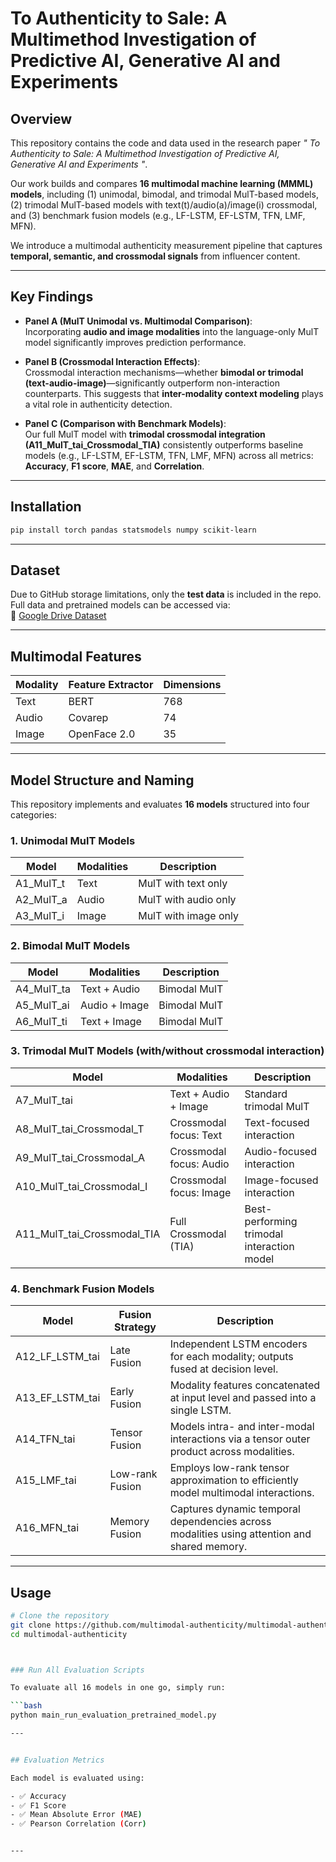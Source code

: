 # To Authenticity to Sale: A Multimethod Investigation of Predictive AI, Generative AI and Experiments


## Overview

This repository contains the code and data used in the research paper *" To Authenticity to Sale: A Multimethod Investigation of Predictive AI, Generative AI and Experiments
"*.

Our work builds and compares **16 multimodal machine learning (MMML) models**, including (1) unimodal, bimodal, and trimodal MulT-based models, (2) trimodal MulT-based models with text(t)/audio(a)/image(i) crossmodal, and (3) benchmark fusion models (e.g., LF-LSTM, EF-LSTM, TFN, LMF, MFN).

We introduce a multimodal authenticity measurement pipeline that captures **temporal, semantic, and crossmodal signals** from influencer content.

---

## Key Findings

- **Panel A (MulT Unimodal vs. Multimodal Comparison)**:  
  Incorporating **audio and image modalities** into the language-only MulT model significantly improves prediction performance. 

- **Panel B (Crossmodal Interaction Effects)**:  
  Crossmodal interaction mechanisms—whether **bimodal or trimodal (text-audio-image)**—significantly outperform non-interaction counterparts. This suggests that **inter-modality context modeling** plays a vital role in authenticity detection.

- **Panel C (Comparison with Benchmark Models)**:  
  Our full MulT model with **trimodal crossmodal integration (A11_MulT_tai_Crossmodal_TIA)** consistently outperforms baseline models (e.g., LF-LSTM, EF-LSTM, TFN, LMF, MFN) across all metrics: **Accuracy**, **F1 score**, **MAE**, and **Correlation**.

---

## Installation

```bash
pip install torch pandas statsmodels numpy scikit-learn
```

---

## Dataset

Due to GitHub storage limitations, only the **test data** is included in the repo. Full data and pretrained models can be accessed via:  
📂 [Google Drive Dataset](https://drive.google.com/drive/folders/1obcRpOnTbqu2M0_orEyzQHelAOyivFjw)

---

## Multimodal Features

| Modality | Feature Extractor | Dimensions |
|----------|-------------------|------------|
| Text     | BERT              | 768        |
| Audio    | Covarep           | 74         |
| Image    | OpenFace 2.0      | 35         |

---

## Model Structure and Naming

This repository implements and evaluates **16 models** structured into four categories:

### 1. Unimodal MulT Models

| Model        | Modalities | Description            |
|--------------|------------|------------------------|
| A1_MulT_t     | Text       | MulT with text only    |
| A2_MulT_a     | Audio      | MulT with audio only   |
| A3_MulT_i     | Image      | MulT with image only   |

### 2. Bimodal MulT Models

| Model        | Modalities     | Description             |
|--------------|----------------|-------------------------|
| A4_MulT_ta    | Text + Audio   | Bimodal MulT            |
| A5_MulT_ai    | Audio + Image  | Bimodal MulT            |
| A6_MulT_ti    | Text + Image   | Bimodal MulT            |

### 3. Trimodal MulT Models (with/without crossmodal interaction)

| Model        | Modalities                | Description                                  |
|--------------|---------------------------|----------------------------------------------|
| A7_MulT_tai   | Text + Audio + Image      | Standard trimodal MulT                       |
| A8_MulT_tai_Crossmodal_T | Crossmodal focus: Text    | Text-focused interaction                     |
| A9_MulT_tai_Crossmodal_A | Crossmodal focus: Audio   | Audio-focused interaction                    |
| A10_MulT_tai_Crossmodal_I | Crossmodal focus: Image   | Image-focused interaction                    |
| A11_MulT_tai_Crossmodal_TIA | Full Crossmodal (TIA) | Best-performing trimodal interaction model   |

### 4. Benchmark Fusion Models

| Model             | Fusion Strategy       | Description                                                                 |
|------------------|-----------------------|-----------------------------------------------------------------------------|
| A12_LF_LSTM_tai  | Late Fusion           | Independent LSTM encoders for each modality; outputs fused at decision level. |
| A13_EF_LSTM_tai  | Early Fusion          | Modality features concatenated at input level and passed into a single LSTM. |
| A14_TFN_tai      | Tensor Fusion         | Models intra- and inter-modal interactions via a tensor outer product across modalities. |
| A15_LMF_tai      | Low-rank Fusion       | Employs low-rank tensor approximation to efficiently model multimodal interactions. |
| A16_MFN_tai      | Memory Fusion         | Captures dynamic temporal dependencies across modalities using attention and shared memory. |


---

## Usage

```bash
# Clone the repository
git clone https://github.com/multimodal-authenticity/multimodal-authenticity.git
cd multimodal-authenticity



### Run All Evaluation Scripts

To evaluate all 16 models in one go, simply run:

```bash
python main_run_evaluation_pretrained_model.py

---


## Evaluation Metrics

Each model is evaluated using:

- ✅ Accuracy  
- ✅ F1 Score  
- ✅ Mean Absolute Error (MAE)  
- ✅ Pearson Correlation (Corr)  


---
